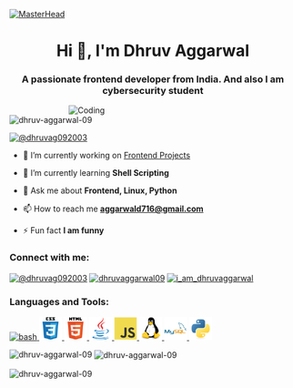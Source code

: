 [![MasterHead](https://steamusercontent-a.akamaihd.net/ugc/183920283391119582/6E311184B9DAB3A735DC4F457A3224F7B6C09035/)](https://dhruv-aggarwal-09.io)
<h1 align="center">Hi 👋, I'm Dhruv Aggarwal</h1>
<h3 align="center">A passionate frontend developer from India. And also I am cybersecurity student</h3>
<img align="right" alt="Coding" width="400" src="https://www.lambdatest.com/resources/images/ezgif.com-gif-maker-16.gif">

<p align="left"> <img src="https://komarev.com/ghpvc/?username=dhruv-aggarwal-09&label=Profile%20views&color=0e75b6&style=flat" alt="dhruv-aggarwal-09" /> </p>

<p align="left"> <a href="https://twitter.com/@dhruvag092003" target="blank"><img src="https://img.shields.io/twitter/follow/@dhruvag092003?logo=twitter&style=for-the-badge" alt="@dhruvag092003" /></a> </p>

- 🔭 I’m currently working on [Frontend Projects](https://github.com/dhruv-aggarwal-09/50-HTML--CSS-and-Javascript-Projects)

- 🌱 I’m currently learning **Shell Scripting**

- 💬 Ask me about **Frontend, Linux, Python**

- 📫 How to reach me **aggarwald716@gmail.com**

- ⚡ Fun fact **I am funny**

<h3 align="left">Connect with me:</h3>
<p align="left">
<a href="https://twitter.com/dhruvag092003" target="blank"><img align="center" src="https://raw.githubusercontent.com/rahuldkjain/github-profile-readme-generator/master/src/images/icons/Social/twitter.svg" alt="@dhruvag092003" height="30" width="40" /></a>
<a href="https://linkedin.com/in/dhruvaggarwal09" target="blank"><img align="center" src="https://raw.githubusercontent.com/rahuldkjain/github-profile-readme-generator/master/src/images/icons/Social/linked-in-alt.svg" alt="dhruvaggarwal09" height="30" width="40" /></a>
<a href="https://instagram.com/i_am_dhruvaggarwal" target="blank"><img align="center" src="https://raw.githubusercontent.com/rahuldkjain/github-profile-readme-generator/master/src/images/icons/Social/instagram.svg" alt="i_am_dhruvaggarwal" height="30" width="40" /></a>
</p>

<h3 align="left">Languages and Tools:</h3>
<p align="left"> <a href="https://www.gnu.org/software/bash/" target="_blank" rel="noreferrer"> <img src="https://www.vectorlogo.zone/logos/gnu_bash/gnu_bash-icon.svg" alt="bash" width="40" height="40"/> </a> <a href="https://www.w3schools.com/css/" target="_blank" rel="noreferrer"> <img src="https://raw.githubusercontent.com/devicons/devicon/master/icons/css3/css3-original-wordmark.svg" alt="css3" width="40" height="40"/> </a> <a href="https://www.w3.org/html/" target="_blank" rel="noreferrer"> <img src="https://raw.githubusercontent.com/devicons/devicon/master/icons/html5/html5-original-wordmark.svg" alt="html5" width="40" height="40"/> </a> <a href="https://www.java.com" target="_blank" rel="noreferrer"> <img src="https://raw.githubusercontent.com/devicons/devicon/master/icons/java/java-original.svg" alt="java" width="40" height="40"/> </a> <a href="https://developer.mozilla.org/en-US/docs/Web/JavaScript" target="_blank" rel="noreferrer"> <img src="https://raw.githubusercontent.com/devicons/devicon/master/icons/javascript/javascript-original.svg" alt="javascript" width="40" height="40"/> </a> <a href="https://www.linux.org/" target="_blank" rel="noreferrer"> <img src="https://raw.githubusercontent.com/devicons/devicon/master/icons/linux/linux-original.svg" alt="linux" width="40" height="40"/> </a> <a href="https://www.mysql.com/" target="_blank" rel="noreferrer"> <img src="https://raw.githubusercontent.com/devicons/devicon/master/icons/mysql/mysql-original-wordmark.svg" alt="mysql" width="40" height="40"/> </a> <a href="https://www.python.org" target="_blank" rel="noreferrer"> <img src="https://raw.githubusercontent.com/devicons/devicon/master/icons/python/python-original.svg" alt="python" width="40" height="40"/> </a> </p>

<p><img align="left" src="https://github-readme-stats.vercel.app/api/top-langs?username=dhruv-aggarwal-09&show_icons=true&locale=en&layout=compact" alt="dhruv-aggarwal-09" /></p>

<p>&nbsp;<img align="center" src="https://github-readme-stats.vercel.app/api?username=dhruv-aggarwal-09&show_icons=true&locale=en" alt="dhruv-aggarwal-09" /></p>

<p><img align="center" src="https://github-readme-streak-stats.herokuapp.com/?user=dhruv-aggarwal-09&" alt="dhruv-aggarwal-09" /></p>
